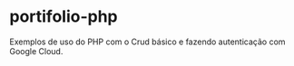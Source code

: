 # portifolio-php
Exemplos de uso do PHP com o Crud básico e fazendo autenticação com Google Cloud. 
